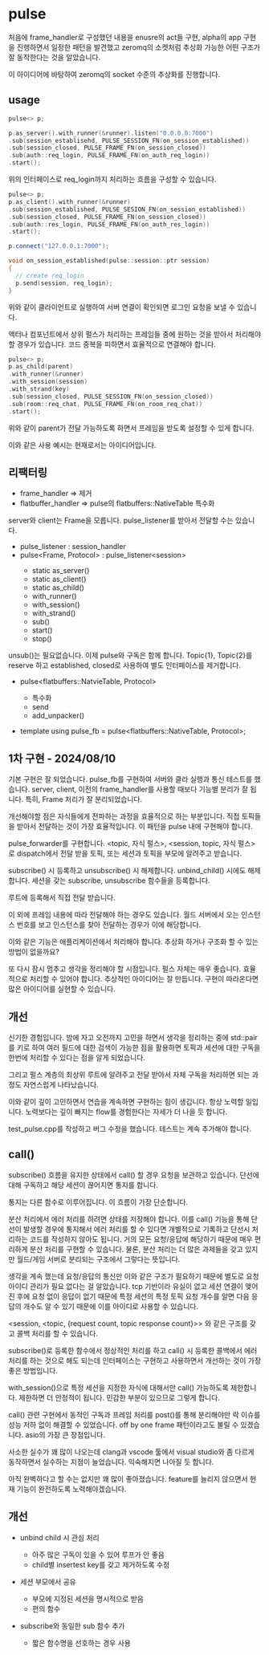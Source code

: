 # pulse 

처음에 frame_handler로 구성했던 내용을 enusre의 act들 구현, alpha의 app 구현을 
진행하면서 일정한 패턴을 발견했고 zeromq의 소켓처럼 추상화 가능한 어떤 구조가 
잘 동작한다는 것을 알았습니다. 

이 아이디어에 바탕하여 zeromq의 socket 수준의 추상화를 진행합니다. 

## usage 

```c++
pulse<> p; 

p.as_server().with_runner(&runner).listen("0.0.0.0:7000")
.sub(session_establisehd, PULSE_SESSION_FN(on_session_established))
.sub(session_closed, PULSE_FRAME_FN(on_session_closed))
.sub(auth::req_login, PULSE_FRAME_FN(on_auth_req_login))
.start(); 
```

위의 인터페이스로 req_login까지 처리하는 흐름을 구성할 수 있습니다. 

```c++
pulse<> p; 
p.as_client().with_runner(&runner)
.sub(session_established, PULSE_SESION_FN(on_session_established))
.sub(session_closed, PULSE_FRAME_FN(on_session_closed))
.sub(auth::res_login, PULSE_FRAME_FN(on_auth_res_login))
.start();

p.connect("127.0.0.1:7000");
```

```c++
void on_session_established(pulse::session::ptr session)
{
  // create req_login
  p.send(session, req_login);
}
```

위와 같이 클라이언트로 실행하여 서버 연결이 확인되면 로그인 요청을 
보낼 수 있습니다. 

액터나 컴포넌트에서 상위 펄스가 처리하는 프레임들 중에 원하는 것을 
받아서 처리해야 할 경우가 있습니다. 코드 중복을 피하면서 효율적으로 
연결해야 합니다. 

```c++
pulse<> p; 
p.as_child(parent)
.with_runner(&runner)
.with_session(session)
.with_strand(key)
.sub(session_closed, PULSE_SESSION_FN(on_session_closed))
.sub(room::req_chat, PULSE_FRAME_FN(on_room_req_chat))
.start();
```

위와 같이 parent가 전달 가능하도록 하면서 프레임을 받도록 설정할 수 
있게 합니다. 

이와 같은 사용 예시는 현재로서는 아이디어입니다.

## 리팩터링 

- frame_handler => 제거
- flatbuffer_handler => pulse의 flatbuffers::NativeTable 특수화 

server와 client는 Frame을 모릅니다. pulse_listener를 받아서 전달할 수는 있습니다. 

- pulse_listener<Session> : session_handler<Session>
- pulse<Frame, Protocol> : pulse_listener<session<Protocol>>
  - static as_server() 
  - static as_client() 
  - static as_child()
  - with_runner()
  - with_session()
  - with_strand()
  - sub()
  - start()
  - stop()

unsub()는 필요없습니다. 이제 pulse와 구독은 함께 합니다. Topic{1}, Topic{2}를 reserve
하고 established, closed로 사용하여 별도 인터페이스를 제거합니다.    

- pulse<flatbuffers::NatvieTable, Protocol> 
  - 특수화 
  - send 
  - add_unpacker()

- template <typename Protocol> using pulse_fb = pulse<flatbuffers::NativeTable, Protocol>;

## 1차 구현 - 2024/08/10 

기본 구현은 잘 되었습니다. pulse_fb를 구현하여 서버와 클라 실행과 통신 
테스트를 했습니다. server, client, 이전의 frame_handler를 사용할 때보다 
기능별 분리가 잘 됩니다. 특히, Frame 처리가 잘 분리되었습니다. 

개선해야할 점은 자식들에게 전파하는 과정을 효율적으로 하는 부분입니다. 
직접 토픽들을 받아서 전달하는 것이 가장 효율적입니다. 이 패턴을 
pulse 내에 구현해야 합니다. 

pulse_forwarder를 구현합니다. <topic, 자식 펄스>, <session, topic, 자식 펄스>로 
dispatch에서 전달 받을 토픽, 또는 세션과 토픽을 부모에 알려주고 받습니다. 

subscribe() 시 등록하고 unsubscribe() 시 해제합니다. unbind_child() 시에도 
해제합니다. 세션을 갖는 subscribe, unsubscribe 함수들을 등록합니다. 

루트에 등록해서 직접 전달 받습니다. 

이 외에 프레임 내용에 따라 전달해야 하는 경우도 있습니다. 월드 서버에서 
오는 인스턴스 번호를 보고 인스턴스를 찾아 전달하는 경우가 이에 해당합니다. 

이와 같은 기능은 애플리케이션에서 처리해야 합니다. 추상화 하거나 구조화 
할 수 있는 방법이 없을까요?  

또 다시 잠시 멈추고 생각을 정리해야 할 시점입니다. 펄스 자체는 매우 좋습니다. 
효율적으로 처리할 수 있어야 합니다. 추상적인 아이디어는 잘 만듭니다. 
구현이 따라온다면 많은 아이디어를 실현할 수 있습니다. 

## 개선 

신기한 경험입니다. 밤에 자고 오전까지 고민을 하면서 생각을 정리하는 중에 
std::pair를 키로 하여 여러 필드에 대한 검색이 가능한 점을 활용하면 
토픽과 세션에 대한 구독을 한번에 처리할 수 있다는 점을 알게 되었습니다. 

그리고 펄스 계층의 최상위 루트에 알려주고 전달 받아서 자체 구독을 처리하면 
되는 과정도 자연스럽게 나타났습니다. 

이와 같이 깊이 고민하면서 연습을 계속하면 구현하는 힘이 생깁니다. 항상 
노력할 일입니다. 노력보다는 깊이 빠지는 flow를 경험한다는 자세가 더 나을 
듯 합니다. 

test_pulse.cpp를 작성하고 버그 수정을 했습니다. 테스트는 계속 추가해야 합니다. 

## call() 

subscribe() 흐름을 유지한 상태에서 call() 할 경우 요청을 보관하고 있습니다. 
단선에 대해 구독하고 해당 세션이 끊어지면 통지를 합니다. 

통지는 다른 함수로 이루어집니다. 이 흐름이 가장 단순합니다. 

분산 처리에서 에러 처리를 하려면 상태를 저장해야 합니다. 이를 call() 기능을 
통해 단선이 발생할 경우에 통지해서 에러 처리를 할 수 있다면 개별적으로 
기록하고 단선시 처리하는 코드를 작성하지 않아도 됩니다. 거의 모든 요청/응답에 
해당하기 때문에 매우 편리하게 분산 처리를 구현할 수 있습니다. 물론, 분산 
처리는 더 많은 과제들을 갖고 있지만 월드/게임 서버로 분리되는 구조에서 
그렇다는 뜻입니다. 

생각을 계속 했는데 요청/응답의 통신만 이와 같은 구조가 필요하기 때문에 
별도로 요청 아이디 관리가 필요 없다는 걸 알았습니다. tcp 기반이라 유실이 
없고 세션 연결이 맺어진 후에 요청 없이 응답이 없기 때문에 특정 세션의 
특정 토픽 요청 개수를 알면 다음 응답의 개수도 알 수 있기 때문에 이를 
아이디로 사용할 수 있습니다. 

<session, <topic, {request count, topic response count}>> 와 같은 구조를 갖고 
콜백 처리를 할 수 있습니다. 

subscribe()로 등록한 함수에서 정상적인 처리를 하고 call() 시 등록한 콜백에서 
에러 처리를 하는 것으로 해도 되는데 인터페이스는 구현하고 사용하면서 개선하는 것이 
가장 좋은 방법입니다. 

with_session()으로 특정 세션을 지정한 자식에 대해서만 call() 가능하도록 제한합니다. 
제한하면 더 안정적이 됩니다. 민감한 부분이 있으므로 그렇게 합니다. 

call() 관련 구현에서 동적인 구독과 프레임 처리를 post()를 통해 분리해야만 
락 이슈를 성능 저하 없이 해결할 수 있었습니다. off by one frame 패턴이라고도 
불릴 수 있겠습니다. asio의 가장 큰 장점입니다. 

사소한 실수가 꽤 많이 나오는데 clang과 vscode 툴에서 visual studio와 좀 다르게 
동작하면서 실수하는 지점이 늘었습니다. 익숙해지면 나아질 듯 합니다. 

아직 완벽하다고 할 수는 없지만 꽤 많이 좋아졌습니다. feature를 늘리지 않으면서 
현재 기능이 완전하도록 노력해야겠습니다. 

## 개선

- unbind child 시 관심 처리
  - 아주 많은 구독이 있을 수 있어 루프가 안 좋음 
  - child별 insertest key를 갖고 제거하도록 수정

- 세션 부모에서 공유
  - 부모에 지정된 세션을 명시적으로 받음 
  - 편의 함수 
  
- subscribe와 동일한 sub 함수 추가 
  - 짧은 함수명을 선호하는 경우 사용



